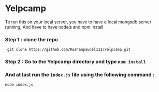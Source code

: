 # Yelpcamp

To run this on your local server, you have to have a local mongodb server running, 
And have to have nodejs and npm install

### Step 1 : clone the repo
` git clone https://github.com/Roshanpaudel111/Yelpcamp.git`

### Step 2 : Go to the Yelpcamp directory and type `npm install` 

### And at last run the `index.js` file using the following command : 
```
node index.js
```
